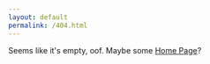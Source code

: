 ```yaml
---
layout: default
permalink: /404.html
---
```

Seems like it's empty, oof. Maybe some [Home Page](/)?
